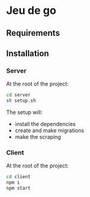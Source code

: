 # Jeu de go

## Requirements

## Installation

### Server

At the root of the project:

```sh
cd server
sh setup.sh
```

The setup will:

- install the dependencies
- create and make migrations
- make the scraping

### Client

At the root of the project:

```sh
cd client
npm i
npm start
```
